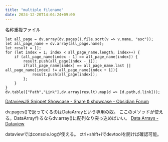 ```yaml
---
title: "multiple filename"
date: 2024-12-20T14:04:24+09:00
---
```

名称重複ファイル
```dataviewjs
let all_page = dv.array(dv.pages().file.sort(v => v.name, "asc"));
let all_page_name = dv.array(all_page.name);
let result = [];
for (let index = 1; index < all_page_name.length; index++) {
    if (all_page_name[index - 1] == all_page_name[index]) {
        result.push(all_page[index - 1]);
        if(all_page_name[index] == all_page_name.last || all_page_name[index] != all_page_name[index + 1]){
            result.push(all_page[index]);
        };
    }
}
dv.table(["Path","Link"],dv.array(result).map(d => [d.path,d.link]));
```

[DataviewJS Snippet Showcase - Share & showcase - Obsidian Forum](https://forum.obsidian.md/t/dataviewjs-snippet-showcase/17847/12)

dv.pages()で返ってくるのはDataArrayという専用の奴。
ここのメソッドが使える。DataArray作るならdv.array()に配列なり突っ込めばいい。
[Data Arrays - Dataview](https://blacksmithgu.github.io/obsidian-dataview/api/data-array/)

dataviewではconsole.logが使える。
ctrl+shift+iでdevtoolを開けば確認可能。
